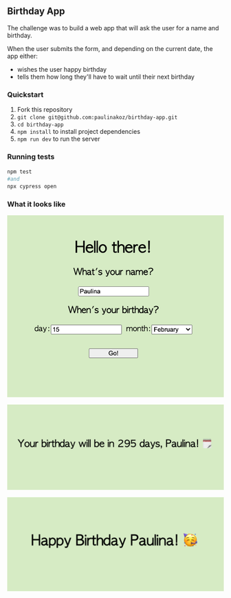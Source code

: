 ## Birthday App
The challenge was to build a web app that will ask the user for a name and birthday.

When the user submits the form, and depending on the current date, the app either:

- wishes the user happy birthday
- tells them how long they'll have to wait until their next birthday

### Quickstart
1. Fork this repository
2. `git clone git@github.com:paulinakoz/birthday-app.git`
3. `cd birthday-app`
4. `npm install` to install project dependencies
5. `npm run dev` to run the server

### Running tests
```sh
npm test 
#and
npx cypress open
```

### What it looks like
<img alt="Index page" src="./images/index-page.png" style="display: block;" />
<br/>
<img alt="Index page" src="./images/birthday-page2.png" style="display: block;" />
<br/>
<img alt="Index page" src="./images/birthday-page.png" style="display: block;" />
<br/>
